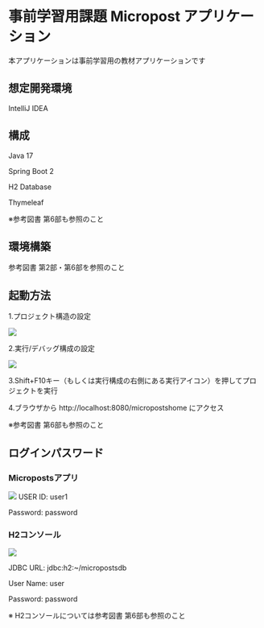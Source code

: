 # 事前学習用課題 Micropost アプリケーション
本アプリケーションは事前学習用の教材アプリケーションです
 
## 想定開発環境
IntelliJ IDEA

## 構成
Java 17

Spring Boot 2

H2 Database

Thymeleaf

※参考図書 第6部も参照のこと

## 環境構築
参考図書 第2部・第6部を参照のこと
 
## 起動方法
1.プロジェクト構造の設定

<img src="images/projectstructure.png">

2.実行/デバッグ構成の設定

<img src="images/runconfigration.png">

3.Shift+F10キー（もしくは実行構成の右側にある実行アイコン）を押してプロジェクトを実行

4.ブラウザから http://localhost:8080/micropostshome にアクセス

※参考図書 第6部も参照のこと

## ログインパスワード
### Micropostsアプリ
<img src="images/micropostslogin.png">
USER ID: user1

Password: password

### H2コンソール
<img src="images/h2consolelogin.png">

JDBC URL: jdbc:h2:~/micropostsdb

User Name: user

Password: password

※ H2コンソールについては参考図書 第6部も参照のこと

